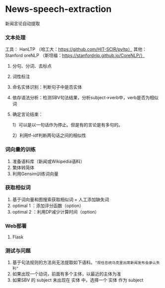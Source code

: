 # News-speech-extraction
新闻言论自动提取

### 文本处理

工具： HanLTP （哈工大：https://github.com/HIT-SCIR/pyltp）
其他： Stanford oreNLP （斯坦福：https://stanfordnlp.github.io/CoreNLP/）

1. 分句、分词、去标点

2. 词性标注

3. 命名实体识别：判断句子中是否实体

4. 依存语法分析：检测SBV句法结果，分析subject->verb中，verb是否为相似词

5. 确定言论结束：

   1）可以是以一句话作为停止。但是有的言论是有多句的。

   2）利用tf-idf判断两句话之间的相似性

### 词向量的训练

1. 准备语料库（新闻或Wikipedia语料）
2. 繁体转简体
3. 利用Gensim训练词向量

### 获取相似词

1. 基于词向量和图搜索获取相似词 + 人工添加缺失词
2. optimal 1 ：添加评分函数（option）
3. optimal 2 ：利用DP减少计算时间（option）

### Web部署

1. Flask

### 测试与问题

1. 基于句法规则的方法尚无法提取如下语料。```"现任总统马克里出席新闻发布会承认失利"```
2. 如果出现一个动词，前面有多个主体，以最近的主体为准
3. 如果SBV 的 subject 未出现在 实体 中，选择一个 实体 作为 subject